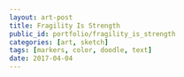 ```yaml
---
layout: art-post
title: Fragility Is Strength
public_id: portfolio/fragility_is_strength
categories: [art, sketch]
tags: [markers, color, doodle, text]
date: 2017-04-04
---
```

